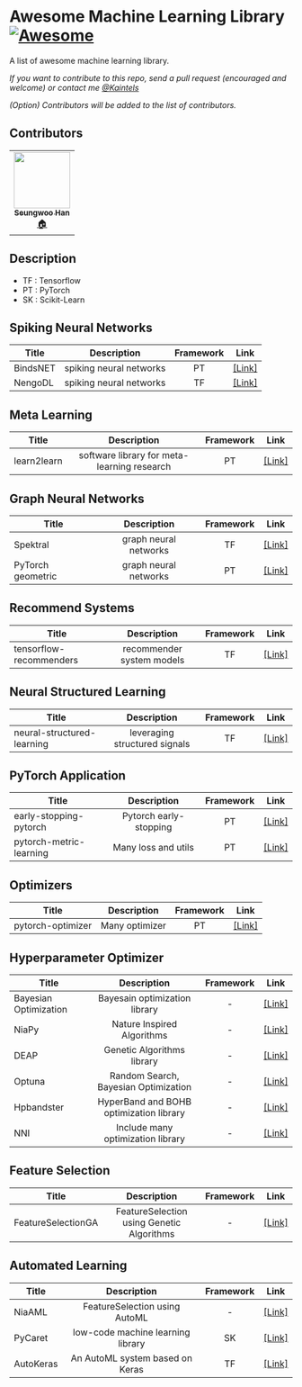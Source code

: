 # Awesome Machine Learning Library [![Awesome](https://cdn.rawgit.com/sindresorhus/awesome/d7305f38d29fed78fa85652e3a63e154dd8e8829/media/badge.svg)](https://github.com/sindresorhus/awesome)

A list of awesome machine learning library.

_If you want to contribute to this repo, send a pull request (encouraged and welcome) or contact me [@Kaintels](mailto:swoohan@kakao.com)_

_(Option) Contributors will be added to the list of contributors._

## Contributors

<!-- ALL-CONTRIBUTORS-LIST:START - Do not remove or modify this section -->
<!-- prettier-ignore-start -->
<!-- markdownlint-disable -->
<table>
  <tr>
    <td align="center"><a href="https://github.com/Kaintels"><img src="https://avatars.githubusercontent.com/u/38157496?s=460&u=701d6896714d3551c20e1f46c15079f8e6630784&v=4" width="100px;" alt=""/><br /><sub><b>Seungwoo Han</b></sub></a><br /><a href="https://github.com/Kaintels" title="Code">🏠</a></td>
  </tr>
</table>

<!-- markdownlint-restore -->
<!-- prettier-ignore-end -->

<!-- ALL-CONTRIBUTORS-LIST:END -->


## Description

- TF : Tensorflow
- PT : PyTorch
- SK : Scikit-Learn


## Spiking Neural Networks

|Title|Description|Framework|Link|
|---|:---:|:---:|---|
|BindsNET|spiking neural networks|PT|[[Link]](https://github.com/BindsNET/bindsnet)|
|NengoDL|spiking neural networks|TF|[[Link]](https://github.com/nengo/nengo-dl)|

## Meta Learning

|Title|Description|Framework|Link|
|---|:---:|:---:|---|
|learn2learn|software library for meta-learning research|PT|[[Link]](https://github.com/learnables/learn2learn)|

## Graph Neural Networks

|Title|Description|Framework|Link|
|---|:---:|:---:|---|
|Spektral|graph neural networks|TF|[[Link]](https://graphneural.network/)|
|PyTorch geometric|graph neural networks|PT|[[Link]](https://pytorch-geometric.readthedocs.io/en/latest/#)|

## Recommend Systems

|Title|Description|Framework|Link|
|---|:---:|:---:|---|
|tensorflow-recommenders|recommender system models|TF|[[Link]](https://github.com/tensorflow/recommenders)|

## Neural Structured Learning

|Title|Description|Framework|Link|
|---|:---:|:---:|---|
|neural-structured-learning|leveraging structured signals|TF|[[Link]](https://github.com/tensorflow/neural-structured-learning)|


## PyTorch Application

|Title|Description|Framework|Link|
|---|:---:|:---:|---|
|early-stopping-pytorch|Pytorch early-stopping|PT|[[Link]](https://github.com/Bjarten/early-stopping-pytorch)|
|pytorch-metric-learning|Many loss and utils|PT|[[Link]](https://github.com/KevinMusgrave/pytorch-metric-learning)|

## Optimizers

|Title|Description|Framework|Link|
|---|:---:|:---:|---|
|pytorch-optimizer|Many optimizer|PT|[[Link]](https://github.com/jettify/pytorch-optimizer)|

## Hyperparameter Optimizer

|Title|Description|Framework|Link|
|---|:---:|:---:|---|
|Bayesian Optimization|Bayesain optimization library|-|[[Link]](https://github.com/fmfn/BayesianOptimization)|
|NiaPy|Nature Inspired Algorithms|-|[[Link]](https://github.com/NiaOrg/NiaPy)|
|DEAP|Genetic Algorithms library|-|[[Link]](https://github.com/DEAP/deap)|
|Optuna|Random Search, Bayesian Optimization|-|[[Link]](https://github.com/optuna/optuna)|
|Hpbandster|HyperBand and BOHB optimization library|-|[[Link]](https://github.com/automl/HpBandSter)|
|NNI|Include many optimization library|-|[[Link]](https://github.com/microsoft/nni)|

## Feature Selection

|Title|Description|Framework|Link|
|---|:---:|:---:|---|
|FeatureSelectionGA|FeatureSelection using Genetic Algorithms|-|[[Link]](https://github.com/kaushalshetty/FeatureSelectionGA)|

## Automated Learning

|Title|Description|Framework|Link|
|---|:---:|:---:|---|
|NiaAML|FeatureSelection using AutoML|-|[[Link]](https://github.com/lukapecnik/NiaAML)|
|PyCaret|low-code machine learning library|SK|[[Link]](https://pycaret.org/)|
|AutoKeras|An AutoML system based on Keras|TF|[[Link]](https://autokeras.com/)|


